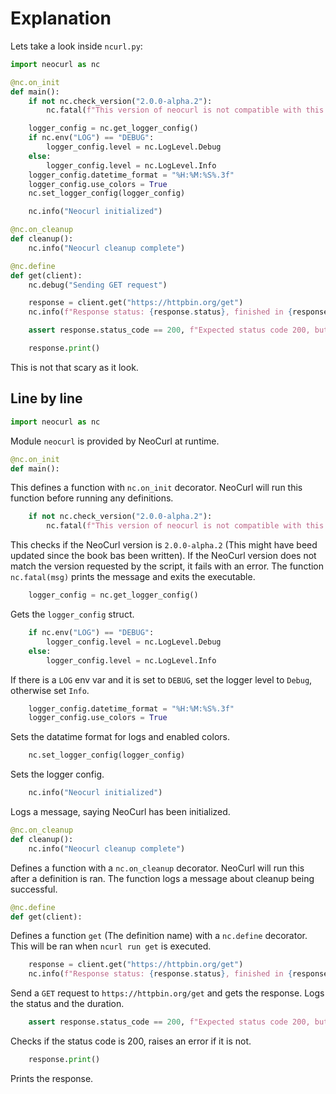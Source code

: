 # Explanation

Lets take a look inside `ncurl.py`:

```python
import neocurl as nc

@nc.on_init
def main():
    if not nc.check_version("2.0.0-alpha.2"):
        nc.fatal(f"This version of neocurl is not compatible with this script: {nc.version()}")

    logger_config = nc.get_logger_config()
    if nc.env("LOG") == "DEBUG":
        logger_config.level = nc.LogLevel.Debug
    else:
        logger_config.level = nc.LogLevel.Info
    logger_config.datetime_format = "%H:%M:%S%.3f"
    logger_config.use_colors = True
    nc.set_logger_config(logger_config)

    nc.info("Neocurl initialized")

@nc.on_cleanup
def cleanup():
    nc.info("Neocurl cleanup complete")

@nc.define
def get(client):
    nc.debug("Sending GET request")

    response = client.get("https://httpbin.org/get")
    nc.info(f"Response status: {response.status}, finished in {response.duration:.2f}ms")

    assert response.status_code == 200, f"Expected status code 200, but got {response.status_code} ({response.status})"

    response.print()
```

This is not that scary as it look.

## Line by line

```python
import neocurl as nc
```

Module `neocurl` is provided by NeoCurl at runtime.

```python
@nc.on_init
def main():
```

This defines a function with `nc.on_init` decorator. NeoCurl will run this function before running any definitions.

```python
    if not nc.check_version("2.0.0-alpha.2"):
        nc.fatal(f"This version of neocurl is not compatible with this script: {nc.version()}")
```

This checks if the NeoCurl version is `2.0.0-alpha.2` (This might have beed updated since the book bas been written).
If the NeoCurl version does not match the version requested by the script, it fails with an error.
The function `nc.fatal(msg)` prints the message and exits the executable.

```python
    logger_config = nc.get_logger_config()
```

Gets the `logger_config` struct.

```python
    if nc.env("LOG") == "DEBUG":
        logger_config.level = nc.LogLevel.Debug
    else:
        logger_config.level = nc.LogLevel.Info
```

If there is a `LOG` env var and it is set to `DEBUG`, set the logger level to `Debug`, otherwise set `Info`.

```python
    logger_config.datetime_format = "%H:%M:%S%.3f"
    logger_config.use_colors = True
```

Sets the datatime format for logs and enabled colors.

```python
    nc.set_logger_config(logger_config)
```

Sets the logger config.

```python
    nc.info("Neocurl initialized")
```

Logs a message, saying NeoCurl has been initialized.

```python
@nc.on_cleanup
def cleanup():
    nc.info("Neocurl cleanup complete")
```

Defines a function with a `nc.on_cleanup` decorator. NeoCurl will run this after a definition is ran. The function logs a message about cleanup being successful.

```python
@nc.define
def get(client):
```

Defines a function `get` (The definition name) with a `nc.define` decorator. This will be ran when `ncurl run get` is executed.

```python
    response = client.get("https://httpbin.org/get")
    nc.info(f"Response status: {response.status}, finished in {response.duration:.2f}ms")
```

Send a `GET` request to `https://httpbin.org/get` and gets the response.
Logs the status and the duration.

```python
    assert response.status_code == 200, f"Expected status code 200, but got {response.status_code} ({response.status})"
```

Checks if the status code is 200, raises an error if it is not.

```python
    response.print()
```

Prints the response.
